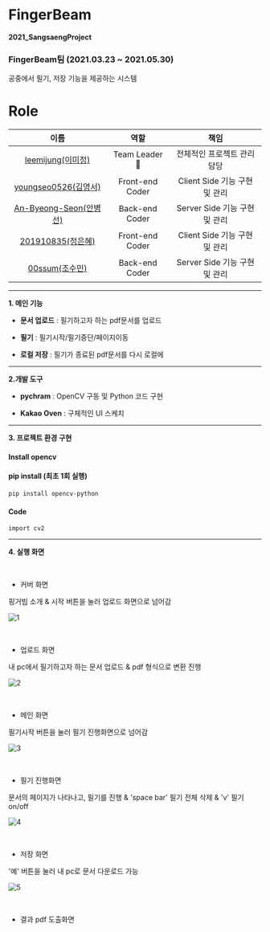 # FingerBeam
**2021_SangsaengProject**

### FingerBeam팀 (2021.03.23 ~ 2021.05.30)

공중에서 필기, 저장 기능을 제공하는 시스템

# Role

|                            이름                             |              역할              |                           책임                            |
| :---------------------------------------------------------: | :----------------------------: | :-------------------------------------------------------: |
|   [leemijung(이미정)](https://github.com/leemijung)     |       Team Leader 👑        |                전체적인 프로젝트 관리 담당                |
|   [youngseo0526(김영서)](https://github.com/youngseo0526)   |        Front-end Coder         |               Client Side 기능 구현 및 관리               |
|   [An-Byeong-Seon(안병선)](https://github.com/mok010)   |        Back-end Coder         |               Server Side 기능 구현 및 관리               |
|   [201910835(정은혜)](https://github.com/leemijung)   |        Front-end Coder         |            Client Side 기능 구현 및 관리                  |
|   [00ssum(조수민)](https://github.com/00ssum)   |        Back-end Coder         |              Server Side 기능 구현 및 관리                |

-------------------

**1. 메인 기능**

- **문서 업로드** : 필기하고자 하는 pdf문서를 업로드

- **필기** : 필기시작/필기중단/페이지이동

- **로컬 저장** : 필기가 종료된 pdf문서를 다시 로컬에 

-------------------

**2.개발 도구**

- **pychram** : OpenCV 구동 및 Python 코드 구현

- **Kakao Oven** : 구체적인 UI 스케치

-------------------

**3. 프로젝트 환경 구현**

#### Install opencv

#### pip install (최초 1회 실행)

```
pip install opencv-python
```

#### Code

```
import cv2
```

------------------------

**4. 실행 화면**

<br>

- 커버 화면

핑거빔 소개 & 시작 버튼을 눌러 업로드 화면으로 넘어감

![1](https://user-images.githubusercontent.com/76740863/123056193-9e603500-d441-11eb-8438-586434d218bc.jpg)

<br>

- 업로드 화면

내 pc에서 필기하고자 하는 문서 업로드 & pdf 형식으로 변환 진행

![2](https://user-images.githubusercontent.com/76740863/123056201-9f916200-d441-11eb-9fee-e3e374bad417.jpg)

<br>

- 메인 화면

필기시작 버튼을 눌러 필기 진행화면으로 넘어감

![3](https://user-images.githubusercontent.com/76740863/123056202-9f916200-d441-11eb-9ff0-312faa09925c.jpg)

<br>

- 필기 진행화면

문서의 페이지가 나타나고, 필기를 진행 & 'space bar' 필기 전체 삭제 & 'v' 필기 on/off

![4](https://user-images.githubusercontent.com/76740863/123056203-a029f880-d441-11eb-8d78-68e165a00213.jpg)

<br>

- 저장 화면

'예' 버튼을 눌러 내 pc로 문서 다운로드 가능

![5](https://user-images.githubusercontent.com/76740863/123056208-a15b2580-d441-11eb-8e6e-61004abe624b.jpg)

<br>

- 결과 pdf 도출화면




